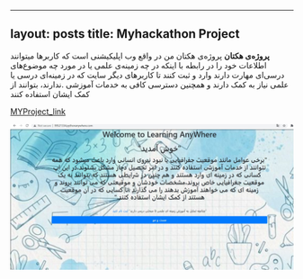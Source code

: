 ---
layout: posts
title: Myhackathon Project
----

**پروژه‌‌‌‌ی هکتان**
 پروژه‌ی هکتان من در واقع وب اپلیکیشنی است که کاربر‌ها میتوانند اطلاعات خود را در رابطه با
 اینکه در چه زمینه‌ی علمی یا در مورد چه موضوع‌های درسی‌ای مهارت دارند وارد و ثبت کنند تا کاربر‌های
  دیگر سایت که در زمینه‌ای درسی یا علمی نیاز به کمک دارند و همچنین دسترسی کافی به خدمات آموزشی
  .ندارند، بتوانند از کمک ایشان استفاده کنند

[MYProject_link](http://99521334.pythonanywhere.com)

[![MyHackathon_proj!](/assets/images/99.jpg "MyHackathon_proj")](https://99521334.pythonanywhrer.com)
